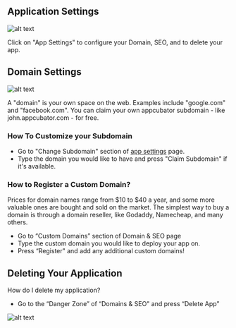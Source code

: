 ## Application Settings ##

![alt text](http://appcubator.com/static/img/tutorial/application_settings.png)

Click on "App Settings" to configure your Domain, SEO, and to delete your app.

## Domain Settings ##

![alt text](http://appcubator.com/static/img/tutorial/Domain_Settings.png)

A "domain" is your own space on the web. Examples include "google.com" and "facebook.com".
You can claim your own appcubator subdomain - like john.appcubator.com - for free.

### How To Customize your Subdomain ###
- Go to "Change Subdomain" section of [app settings](/documentation/application_settings/) page.
- Type the domain you would like to have and press "Claim Subdomain" if it's available.

### How to Register a Custom Domain? ###

Prices for domain names range from $10 to $40 a year, and some more valuable ones are bought and sold on the market.
The simplest way to buy a domain is through a domain reseller, like Godaddy, Namecheap, and many others.

- Go to “Custom Domains” section of Domain & SEO page
- Type the custom domain you would like to deploy your app on.
- Press “Register" and add any additional custom domains!

## Deleting Your Application ##

How do I delete my application?

- Go to the “Danger Zone” of “Domains & SEO" and press “Delete App”

![alt text](http://appcubator.com/static/img/tutorial/Danger_Zone.png)
